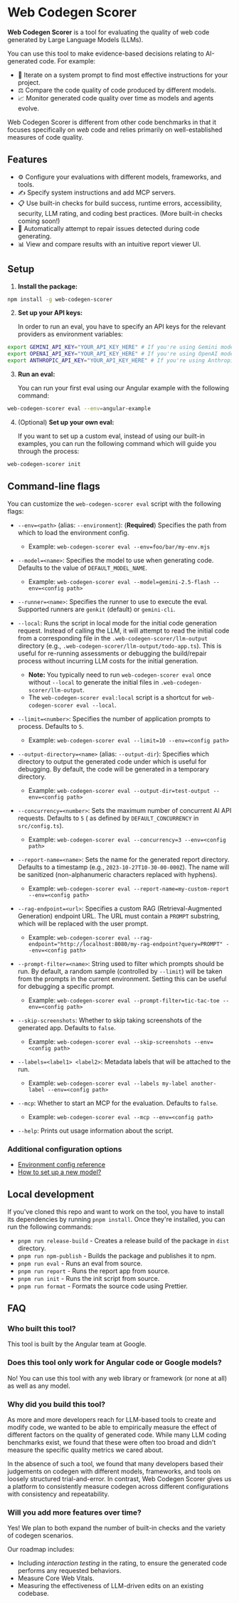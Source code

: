 # Web Codegen Scorer

**Web Codegen Scorer** is a tool for evaluating the quality of web code generated by Large Language
Models (LLMs).

You can use this tool to make evidence-based decisions relating to AI-generated code. For example:

* 🔄 Iterate on a system prompt to find most effective instructions for your project.
* ⚖️ Compare the code quality of code produced by different models.
* 📈 Monitor generated code quality over time as models and agents evolve.

Web Codegen Scorer is different from other code benchmarks in that it focuses specifically on _web_
code and relies primarily on well-established measures of code quality.

## Features

* ⚙️ Configure your evaluations with different models, frameworks, and tools.
* ✍️ Specify system instructions and add MCP servers.
* 📋 Use built-in checks for build success, runtime errors, accessibility, security, LLM rating, and
  coding best practices. (More built-in checks coming soon!)
* 🔧 Automatically attempt to repair issues detected during code generating.
* 📊 View and compare results with an intuitive report viewer UI.

## Setup

1. **Install the package:**

```bash
npm install -g web-codegen-scorer
```

2. **Set up your API keys:**

   In order to run an eval, you have to specify an API keys for the relevant providers as
   environment variables:

```bash
export GEMINI_API_KEY="YOUR_API_KEY_HERE" # If you're using Gemini models
export OPENAI_API_KEY="YOUR_API_KEY_HERE" # If you're using OpenAI models
export ANTHROPIC_API_KEY="YOUR_API_KEY_HERE" # If you're using Anthropic models
```

3. **Run an eval:**

   You can run your first eval using our Angular example with the following command:

```bash
web-codegen-scorer eval --env=angular-example
```

4. (Optional) **Set up your own eval:**

   If you want to set up a custom eval, instead of using our built-in examples, you can run the
   following command which will guide you through the process:

```bash
web-codegen-scorer init
```

## Command-line flags

You can customize the `web-codegen-scorer eval` script with the following flags:

- `--env=<path>` (alias: `--environment`): (**Required**) Specifies the path from which to load the
  environment config.
    - Example: `web-codegen-scorer eval --env=foo/bar/my-env.mjs`

- `--model=<name>`: Specifies the model to use when generating code. Defaults to the value of
  `DEFAULT_MODEL_NAME`.
    - Example: `web-codegen-scorer eval --model=gemini-2.5-flash --env=<config path>`

- `--runner=<name>`: Specifies the runner to use to execute the eval. Supported runners are
  `genkit` (default) or `gemini-cli`.

- `--local`: Runs the script in local mode for the initial code generation request. Instead of
  calling the LLM, it will attempt to read the initial code from a corresponding file in the
  `.web-codegen-scorer/llm-output` directory (e.g., `.web-codegen-scorer/llm-output/todo-app.ts`).
  This is useful for re-running assessments or debugging the build/repair process without incurring
  LLM costs for the initial generation.
    - **Note:** You typically need to run `web-codegen-scorer eval` once without `--local` to
      generate the initial files in `.web-codegen-scorer/llm-output`.
    - The `web-codegen-scorer eval:local` script is a shortcut for
      `web-codegen-scorer eval --local`.

- `--limit=<number>`: Specifies the number of application prompts to process. Defaults to `5`.
    - Example: `web-codegen-scorer eval --limit=10 --env=<config path>`

- `--output-directory=<name>` (alias: `--output-dir`): Specifies which directory to output the
  generated code under which is useful for debugging. By default, the code will be generated in a
  temporary directory.
    - Example: `web-codegen-scorer eval --output-dir=test-output --env=<config path>`

- `--concurrency=<number>`: Sets the maximum number of concurrent AI API requests. Defaults to `5` (
  as defined by `DEFAULT_CONCURRENCY` in `src/config.ts`).
    - Example: `web-codegen-scorer eval --concurrency=3 --env=<config path>`

- `--report-name=<name>`: Sets the name for the generated report directory. Defaults to a
  timestamp (e.g., `2023-10-27T10-30-00-000Z`). The name will be sanitized (non-alphanumeric
  characters replaced with hyphens).
    - Example: `web-codegen-scorer eval --report-name=my-custom-report --env=<config path>`

- `--rag-endpoint=<url>`: Specifies a custom RAG (Retrieval-Augmented Generation) endpoint URL. The
  URL must contain a `PROMPT` substring, which will be replaced with the user prompt.
    - Example:
      `web-codegen-scorer eval --rag-endpoint="http://localhost:8080/my-rag-endpoint?query=PROMPT" --env=<config path>`

- `--prompt-filter=<name>`: String used to filter which prompts should be run. By default, a random
  sample (controlled by `--limit`) will be taken from the prompts in the current environment.
  Setting this can be useful for debugging a specific prompt.
    - Example: `web-codegen-scorer eval --prompt-filter=tic-tac-toe --env=<config path>`

- `--skip-screenshots`: Whether to skip taking screenshots of the generated app. Defaults to
  `false`.
    - Example: `web-codegen-scorer eval --skip-screenshots --env=<config path>`

- `--labels=<label1> <label2>`: Metadata labels that will be attached to the run.
    - Example: `web-codegen-scorer eval --labels my-label another-label --env=<config path>`

- `--mcp`: Whether to start an MCP for the evaluation. Defaults to `false`.
    - Example: `web-codegen-scorer eval --mcp --env=<config path>`

- `--help`: Prints out usage information about the script.

### Additional configuration options

- [Environment config reference](./docs/environment-reference.md)
- [How to set up a new model?](./docs/model-setup.md)

## Local development

If you've cloned this repo and want to work on the tool, you have to install its dependencies by
running `pnpm install`.
Once they're installed, you can run the following commands:

* `pnpm run release-build` - Creates a release build of the package in `dist` directory.
* `pnpm run npm-publish` - Builds the package and publishes it to npm.
* `pnpm run eval` - Runs an eval from source.
* `pnpm run report` - Runs the report app from source.
* `pnpm run init` - Runs the init script from source.
* `pnpm run format` - Formats the source code using Prettier.

## FAQ

### Who built this tool?

This tool is built by the Angular team at Google.

### Does this tool only work for Angular code or Google models?

No! You can use this tool with any web library or framework (or none at all) as well as any model.

### Why did you build this tool?

As more and more developers reach for LLM-based tools to create and modify code, we wanted to be
able to empirically measure the effect of different factors on the quality of generated code. While
many LLM coding benchmarks exist, we found that these were often too broad and didn't measure the
specific quality metrics we cared about.

In the absence of such a tool, we found that many developers based their judgements on codegen with
different models, frameworks, and tools on loosely structured trial-and-error. In contrast, Web
Codegen Scorer gives us a platform to consistently measure codegen across different configurations
with consistency and repeatability.

### Will you add more features over time?

Yes! We plan to both expand the number of built-in checks and the variety of codegen scenarios.

Our roadmap includes:

* Including _interaction testing_ in the rating, to ensure the generated code performs any requested
  behaviors.
* Measure Core Web Vitals.
* Measuring the effectiveness of LLM-driven edits on an existing codebase.
